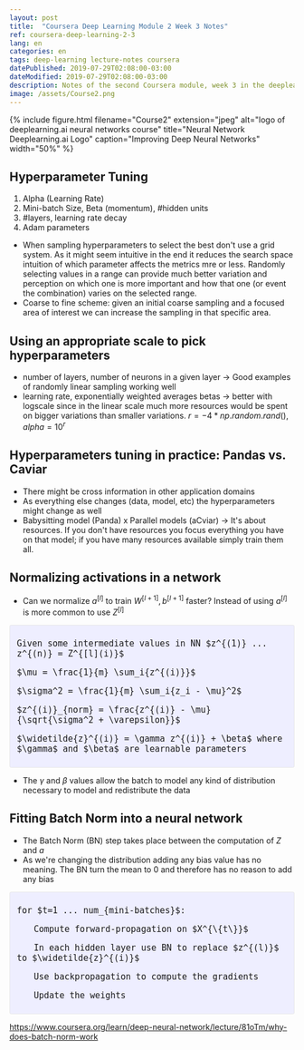 ```yaml
---
layout: post
title:  "Coursera Deep Learning Module 2 Week 3 Notes"
ref: coursera-deep-learning-2-3
lang: en
categories: en
tags: deep-learning lecture-notes coursera
datePublished: 2019-07-29T02:08:00-03:00
dateModified: 2019-07-29T02:08:00-03:00
description: Notes of the second Coursera module, week 3 in the deeplearning.ai specialization
image: /assets/Course2.png
---
```


{% include figure.html filename="Course2" extension="jpeg" alt="logo of deeplearning.ai neural networks course" title="Neural Network Deeplearning.ai Logo" caption="Improving Deep Neural Networks" width="50%" %}

<script type="text/x-mathjax-config">
MathJax.Hub.Config({
  tex2jax: {inlineMath: [['$','$'], ['\\(','\\)']]},
  displayAlign: "left"
});
</script>
<script src='https://cdnjs.cloudflare.com/ajax/libs/mathjax/2.7.5/latest.js?config=TeX-MML-AM_CHTML' async></script>
<style type="text/css">
	div.code-highlited-mod{font-family:monospace;font-size: 15px;border: 1px solid #e8e8e8;border-radius: 3px;background-color: #eef;padding: 8px 12px;overflow-x: auto;}
</style>

## Hyperparameter Tuning
1. Alpha (Learning Rate)
2. Mini-batch Size, Beta (momentum), #hidden units
3. #layers, learning rate decay
4. Adam parameters

* When sampling hyperparameters to select the best don't use a grid system. As it might seem intuitive in the end it reduces the search space intuition of which parameter affects the metrics mre or less. Randomly selecting values in a range can provide much better variation and perception on which one is more important and how that one (or event the combination) varies on the selected range.
* Coarse to fine scheme: given an initial coarse sampling and a focused area of interest we can increase the sampling in that specific area.

## Using an appropriate scale to pick hyperparameters

* number of layers, number of neurons in a given layer -> Good examples of randomly linear sampling working well
* learning rate, exponentially weighted averages betas -> better with logscale since in the linear scale much more resources would be spent on bigger variations than smaller variations. $r = -4 * np.random.rand()$, $alpha = 10^r$

## Hyperparameters tuning in practice: Pandas vs. Caviar
* There might be cross information in other application domains
* As everything else changes (data, model, etc) the hyperparameters might change as well
* Babysitting model (Panda) x Parallel models (aCviar) -> It's about resources. If you don't have resources you focus everything you have on that model; if you have many resources available simply train them all.

## Normalizing activations in a network

* Can we normalize $a^{[l]}$ to train $W^{[l+1]}, b^{[l+1]}$ faster? Instead of using $a^{[l]}$ is more common to use $Z^{[l]}$

<div class="code-highlited-mod">
	<p>Given some intermediate values in NN $z^{(1)} ... z^{(n)} = Z^{[l](i)}$</p>
	<p>$\mu = \frac{1}{m} \sum_i{z^{(i)}}$</p>
	<p>$\sigma^2 = \frac{1}{m} \sum_i{z_i - \mu}^2$</p>
	<p>$z^{(i)}_{norm} = \frac{z^{(i)} - \mu}{\sqrt{\sigma^2 + \varepsilon}}$</p>
	<p>$\widetilde{z}^{(i)} = \gamma z^{(i)} + \beta$ where $\gamma$ and $\beta$ are learnable parameters</p>
</div>

* The $\gamma$ and $\beta$ values allow the batch to model any kind of distribution necessary to model and redistribute the data

## Fitting Batch Norm into a neural network
* The Batch Norm (BN) step takes place between the computation of $Z$ and $a$
* As we're changing the distribution adding any bias value has no meaning. The BN turn the mean to 0 and therefore has no reason to add any bias

<div class="code-highlited-mod">
	<p>for $t=1 ... num_{mini-batches}$:
		<p style="text-indent: 2em;">Compute forward-propagation on $X^{\{t\}}$</p>
		<p style="text-indent: 2em;">In each hidden layer use BN to replace $z^{(l)}$ to $\widetilde{z}^{(i)}$</p>
		<p style="text-indent: 2em;">Use backpropagation to compute the gradients</p>
		<p style="text-indent: 2em;">Update the weights</p>
	</p>
</div>

<https://www.coursera.org/learn/deep-neural-network/lecture/81oTm/why-does-batch-norm-work>